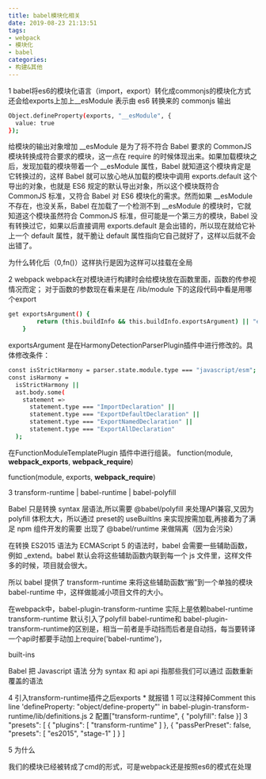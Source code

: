 ```yaml
---
title: babel模块化相关
date: 2019-08-23 21:13:51
tags: 
- webpack
- 模块化
- babel
categories: 
- 构建&其他
---
```

1 babel将es6的模块化语言（import，export）转化成commonjs的模块化方式
还会给exports上加上__esModule  表示由 es6 转换来的 commonjs 输出
```bash
Object.defineProperty(exports, "__esModule", {
  value: true
});
``` 
给模块的输出对象增加 __esModule 是为了将不符合 Babel 要求的 CommonJS 模块转换成符合要求的模块，这一点在 require 的时候体现出来。如果加载模块之后，发现加载的模块带着一个 __esModule 属性，Babel 就知道这个模块肯定是它转换过的，这样 Babel 就可以放心地从加载的模块中调用 exports.default 这个导出的对象，也就是 ES6 规定的默认导出对象，所以这个模块既符合 CommonJS 标准，又符合 Babel 对 ES6 模块化的需求。然而如果 __esModule 不存在，也没关系，Babel 在加载了一个检测不到 __esModule 的模块时，它就知道这个模块虽然符合 CommonJS 标准，但可能是一个第三方的模块，Babel 没有转换过它，如果以后直接调用 exports.default 是会出错的，所以现在就给它补上一个 default 属性，就干脆让 default 属性指向它自己就好了，这样以后就不会出错了。

为什么转化后（0,fn()）这样执行是因为这样可以挂载在全局

2 webpack
webpack在对模块进行构建时会给模块放在函数里面，函数的传参视情况而定；
对于函数的参数现在看来是在 /lib/module  下的这段代码中看是用哪个export
```bash
get exportsArgument() {
		return (this.buildInfo && this.buildInfo.exportsArgument) || "exports";
	}
```
exportsArgument 是在HarmonyDetectionParserPlugin插件中进行修改的。具体修改条件：
```bash
const isStrictHarmony = parser.state.module.type === "javascript/esm";
const isHarmony =
  isStrictHarmony ||
  ast.body.some(
    statement =>
      statement.type === "ImportDeclaration" ||
      statement.type === "ExportDefaultDeclaration" ||
      statement.type === "ExportNamedDeclaration" ||
      statement.type === "ExportAllDeclaration"
  );
```

在FunctionModuleTemplatePlugin  插件中进行组装。
function(module, __webpack_exports__, __webpack_require__)

function(module, exports, __webpack_require__)

3 transform-runtime | babel-runtime | babel-polyfill


Babel 只是转换 syntax 层语法,所以需要 @babel/polyfill 来处理API兼容,又因为 polyfill 体积太大，所以通过 preset的 useBuiltIns 来实现按需加载,再接着为了满足 npm 组件开发的需要 出现了 @babel/runtime 来做隔离（因为会污染）


在转换 ES2015 语法为 ECMAScript 5 的语法时，babel 会需要一些辅助函数，例如 _extend。babel 默认会将这些辅助函数内联到每一个 js 文件里，这样文件多的时候，项目就会很大。

所以 babel 提供了 transform-runtime 来将这些辅助函数“搬”到一个单独的模块 babel-runtime 中，这样做能减小项目文件的大小。

在webpack中，babel-plugin-transform-runtime 实际上是依赖babel-runtime
transform-runtime    默认引入了polyfill
babel-runtime和 babel-plugin-transform-runtime的区别是，相当一前者是手动挡而后者是自动挡，每当要转译一个api时都要手动加上require('babel-runtime')，

built-ins


Babel 把 Javascript 语法 分为 syntax 和 api
api 指那些我们可以通过 函数重新覆盖的语法

4  引入transform-runtime插件之后exports * 就报错
   1 可以注释掉Comment this line 'defineProperty: "object/define-property"' in babel-plugin-transform-runtime/lib/definitions.js 
   2 配置["transform-runtime", {
      "polyfill": false
    }]
  3  "presets": [
        { "plugins": [ "transform-runtime" ] },
        {
            "passPerPreset": false,
            "presets": [ "es2015", "stage-1" ]
        }
    ]

5 为什么

我们的模块已经被转成了cmd的形式，可是webpack还是按照es6的模式在处理